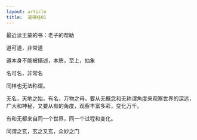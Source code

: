 ```yaml
---
layout: article
title:  道德经01
---
```


最近读王蒙的书：老子的帮助

道可道，非常道

道本身不能被描述，本质，至上，抽象

名可名，非常名

同样也无法称谓。

无名，天地之始，有名，万物之母，要从无概念和无称谓角度来观察世界的深远，广大和神秘，又要从有的角度，观察丰富多彩，变化万千。


有和无都来自同一个世界，同一个过程和变化。

同谓之玄，玄之又玄，众妙之门